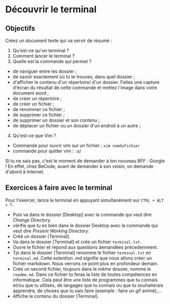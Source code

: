 # Découvrir le terminal

## Objectifs

Créez un document texte qui va servir de résumé : 

1. Qu'est-ce qu'un terminal ? 
2. Comment lancer le terminal ? 
3. Quelle est la commande qui permet ? 
  - de naviguer entre les dossier ;
  - de savoir exactement où tu te trouves, dans quel dossier ;
  - d'afficher le contenu d'un répertoire/ d'un dossier. Faites une capture d'écran du résultat de cette commande et mettez l'image dans votre document word ;
  - de créer un répertoire ;
  - de créer un fichier ;
  - de renommer ce fichier ;
  - de supprimer ce fichier ;
  - de supprimer un dossier et son contenu ;
  - de déplacer un fichier ou un dossier d'un endroit à un autre ; 
  4. Qu'est-ce que Vim ?  
  - Commande pour ouvrir vim sur un fichier ; `vim nomdufichier`
  - commande pour quitter vim : `:q!`

Si tu ne sais pas, c'est le moment de demander à ton nouveau BFF : Google !
En effet, chez BeCode, avant de demander à son voisin, on demande d'abord à Internet.

## Exercices à faire avec le terminal

Pour t'exercer, lance le terminal en appuyant simultanément sur `CTRL + ALT + T.`

- Puis va dans le dossier [Desktop] avec la commande qui veut dire *Change Directory*.
- vérifie que tu es bien dans le dossier Desktop avec la commande qui veut dire *Present Working Directory*.
- Créé un dossier [Terminal].
- Va dans le dossier [Terminal] et crée un fichier `terminal.txt`.
- Ouvre le fichier et répond aux questions demandées précedemment.
- Tjs dans le dossier [Terminal] renomme le fichier `terminal.txt` en `terminal.md`. Cette extention .md signifie que nous allons créer un fichier markdown. Nous verrons ce point plus en profondeur demain.
- Crée un second fichier, toujours dans le même dossier, nomme le `readme.md`. Dans ce fichier tu feras la liste de toutes compétences en informatique. Cela peut être une liste de programmes que tu connais et/ou que tu utilises, de langages que tu connais ou que tu souhaiterais apprendre, de choses que tu sais faire (exemple : faire un gif animé),...
- Affiche le contenu du dossier [Terminal].


